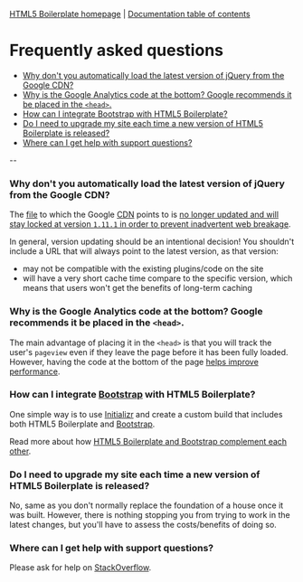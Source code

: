 [HTML5 Boilerplate homepage](https://html5boilerplate.com) | [Documentation
table of contents](toc.md)

# Frequently asked questions

* [Why don't you automatically load the latest version of jQuery from the Google
  CDN?](#why-dont-you-automatically-load-the-latest-version-of-jquery-from-the-google-cdn)
* [Why is the Google Analytics code at the bottom? Google recommends it be
  placed in the `<head>`.](#why-is-the-google-analytics-code-at-the-bottom-google-recommends-it-be-placed-in-the-head)
* [How can I integrate Bootstrap with HTML5
  Boilerplate?](#how-can-i-integrate-bootstrap-with-html5-boilerplate)
* [Do I need to upgrade my site each time a new version of HTML5 Boilerplate is
  released?](#do-i-need-to-upgrade-my-site-each-time-a-new-version-of-html5-boilerplate-is-released)
* [Where can I get help with support
  questions?](#where-can-i-get-help-with-support-questions)

--

### Why don't you automatically load the latest version of jQuery from the Google CDN?

The [file](https://ajax.googleapis.com/ajax/libs/jquery/1/jquery.js) to which
the Google [CDN](https://en.wikipedia.org/wiki/Content_delivery_network) points
to is [no longer updated and will stay locked at version `1.11.1` in order to
prevent inadvertent web
breakage](http://blog.jquery.com/2014/07/03/dont-use-jquery-latest-js/).

In general, version updating should be an intentional decision! You shouldn't
include a URL that will always point to the latest version, as that version:

 * may not be compatible with the existing plugins/code on the site
 * will have a very short cache time compare to the specific version,
   which means that users won't get the benefits of long-term caching

### Why is the Google Analytics code at the bottom? Google recommends it be placed in the `<head>`.

The main advantage of placing it in the `<head>` is that you will track the
user's `pageview` even if they leave the page before it has been fully loaded.
However, having the code at the bottom of the page [helps improve
performance](https://stevesouders.com/efws/inline-scripts-bottom.php).


### How can I integrate [Bootstrap](http://getbootstrap.com/) with HTML5 Boilerplate?

One simple way is to use [Initializr](http://www.initializr.com/) and create a
custom build that includes both HTML5 Boilerplate and
[Bootstrap](http://getbootstrap.com/).

Read more about how [HTML5 Boilerplate and Bootstrap complement each
other](https://www.quora.com/Is-Bootstrap-a-complement-or-an-alternative-to-HTML5-Boilerplate-or-viceversa/answer/Nicolas-Gallagher).


### Do I need to upgrade my site each time a new version of HTML5 Boilerplate is released?

No, same as you don't normally replace the foundation of a house once it
was built. However, there is nothing stopping you from trying to work in the
latest changes, but you'll have to assess the costs/benefits of doing so.


### Where can I get help with support questions?

Please ask for help on
[StackOverflow](https://stackoverflow.com/questions/tagged/html5boilerplate).
